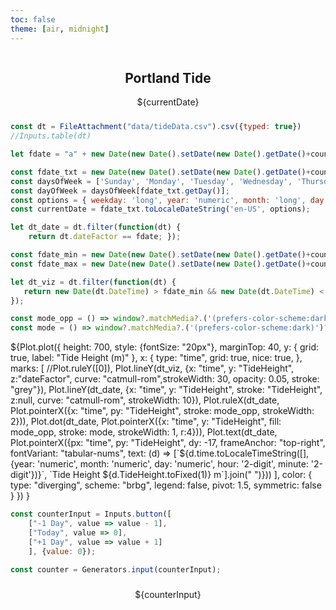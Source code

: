 ```yaml
---
toc: false
theme: [air, midnight]
---
```


<head>
    <link rel="apple-touch-icon" href="https://github.com/rbcavanaugh/observable-tide/blob/main/icon/apple-touch-icon.png?raw=true">
    <link rel="icon" type="image/png" sizes="32x32" href="https://github.com/rbcavanaugh/observable-tide/blob/main/icon/favicon-32x32.png?raw=true">
    <link rel="icon" type="image/png" sizes="16x16" href="https://github.com/rbcavanaugh/observable-tide/blob/main/icon/favicon-16x16.png?raw=true">
</head>

<!-- Here's the css for the button. need to move to a separate file.  -->
<style>
/* CSS */
button {
  align-items: center;
  background-color: var(--theme-background);
  border: 1px solid var(--theme-foreground);
  border-radius: .25rem;
  box-shadow: rgba(0, 0, 0, 0.02) 0 1px 3px 0;
  box-sizing: border-box;
  color: rgba(0, 0, 0, 0.85);
  cursor: pointer;
  display: inline-flex;
  font-family: system-ui,-apple-system,system-ui,"Helvetica Neue",Helvetica,Arial,sans-serif;
  font-size: 16px;
  font-weight: 600;
  justify-content: center;
  line-height: 1.25;
  margin: 0;
  min-height: 3rem;
  padding: calc(.875rem - 2px) calc(1.5rem - 2px);
  position: relative;
  text-decoration: none;
  transition: all 250ms;
  user-select: none;
  -webkit-user-select: none;
  touch-action: manipulation;
  vertical-align: baseline;
  width: auto;
}

button:hover,
button:focus {
  box-shadow: rgba(0, 0, 0, 0.1) 0 4px 12px;
}

button:active {
  background-color: var(--theme-foreground);
  border-color: rgba(0, 0, 0, 0.15);
  box-shadow: rgba(0, 0, 0, 0.06) 0 2px 4px;
  color: rgba(0, 0, 0, 0.65);
  transform: translateY(0);
}
</style>

<!-- Title and Date -->

<div style="justify-content: space-around; display:flex;">
        <h2>Portland Tide</h2>
</div>
<div style="justify-content: space-around; display:flex; margin-bottom: 24px;">
        <div>${currentDate}</div>
</div>

<!-- Read in the data -->
```js
const dt = FileAttachment("data/tideData.csv").csv({typed: true})
//Inputs.table(dt)
```

<!-- Need to create a string variable that can separate the selected day IN EAST COAST TIME! -->
<!-- Data comes in in EST. js doesn't like anything other than UTC. -->

```js
let fdate = "a" + new Date(new Date().setDate(new Date().getDate()+counter)).toISOString().slice(0, 10).replace(/-/g,"");
```

<!-- annoying code to get the date selected to display at the top -->
```js
const fdate_txt = new Date(new Date().setDate(new Date().getDate()+counter))
const daysOfWeek = ['Sunday', 'Monday', 'Tuesday', 'Wednesday', 'Thursday', 'Friday', 'Saturday'];
const dayOfWeek = daysOfWeek[fdate_txt.getDay()];
const options = { weekday: 'long', year: 'numeric', month: 'long', day: 'numeric' };
const currentDate = fdate_txt.toLocaleDateString('en-US', options);
```

<!-- Create a separate dataframe using the datefactor string to select the right day to show in color -->
<!-- also going to limit just to a +/- 15 days around the selected date -->

```js
let dt_date = dt.filter(function(dt) {
    return dt.dateFactor == fdate; });

const fdate_min = new Date(new Date().setDate(new Date().getDate()+counter-15));
const fdate_max = new Date(new Date().setDate(new Date().getDate()+counter+15));

let dt_viz = dt.filter(function(dt) {
   return new Date(dt.DateTime) > fdate_min && new Date(dt.DateTime) < fdate_max;
});
```

```js
const mode_opp = () => window?.matchMedia?.('(prefers-color-scheme:dark)')?.matches ? '#ffffff' : "#1d1936";
const mode = () => window?.matchMedia?.('(prefers-color-scheme:dark)')?.matches ? "#1d1936" : "#ffffff";

```

<!-- Plot code!! -->

<div style="touch-action: none;justify-content: space-around; display:flex;">
${Plot.plot({
    height: 700,
    style: {fontSize: "20px"},
    marginTop: 40,
  y: {
    grid: true,
    label: "Tide Height (m)"
  },
  x: {
    type: "time",
    grid: true,
    nice: true,
  },
  marks: [
    //Plot.ruleY([0]),
    Plot.lineY(dt_viz, {x: "time", y: "TideHeight", z:"dateFactor", curve: "catmull-rom",strokeWidth: 30, opacity: 0.05, stroke: "grey"}),
    Plot.lineY(dt_date, {x: "time", y: "TideHeight", stroke: "TideHeight", z:null, curve: "catmull-rom", strokeWidth: 10}),
    Plot.ruleX(dt_date, Plot.pointerX({x: "time", py: "TideHeight", stroke: mode_opp, strokeWidth: 2})),
    Plot.dot(dt_date, Plot.pointerX({x: "time", y: "TideHeight", fill: mode_opp, stroke: mode, strokeWidth: 1, r:4})),
    Plot.text(dt_date, Plot.pointerX({px: "time", py: "TideHeight", dy: -17, frameAnchor: "top-right", fontVariant: "tabular-nums", text: (d) => [`${d.time.toLocaleTimeString([], {year: 'numeric', month: 'numeric', day: 'numeric', hour: '2-digit', minute: '2-digit'})}`, `Tide Height ${d.TideHeight.toFixed(1)} m`].join("   ")}))
  ],
  color: {
    type: "diverging",
    scheme: "brbg", 
    legend: false, 
    pivot: 1.5, 
    symmetric: false
  }
})
}
</div>


<!-- Button for changing the day shown and the counter -->

```js
const counterInput = Inputs.button([
    ["-1 Day", value => value - 1],
    ["Today", value => 0],
    ["+1 Day", value => value + 1]
    ], {value: 0});

const counter = Generators.input(counterInput);
```

<div style="justify-content: space-around; display:flex;margin-top: 24px;">
    <div>
        ${counterInput}
    </div>
</div>



